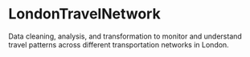# LondonTravelNetwork
Data cleaning, analysis, and transformation to monitor and understand travel patterns across different transportation networks in London.
